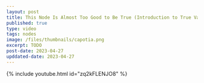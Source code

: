 ```yaml
---
layout: post
title: This Node Is Almost Too Good to Be True (Introduction to True Value in BDO)
published: true
type: video
tags: nodes
image: /files/thumbnails/capotia.png
excerpt: TODO
post-date: 2023-04-27
upddated-date: 2023-04-27
---
```


{% include youtube.html id="zq2kFLENJO8" %}